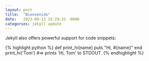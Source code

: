 ```yaml
---
layout: post
title:  "Bienvenido"
date:   2023-09-13 15:29:32 -0600
categories: jekyll update
---
```

Jekyll also offers powerful support for code snippets:

{% highlight python %}
def print_hi(name)
  puts "Hi, #{name}"
end
print_hi('Tom')
#=> prints 'Hi, Tom' to STDOUT.
{% endhighlight %}
